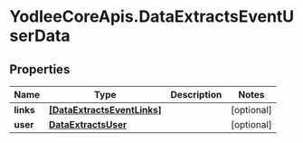 # YodleeCoreApis.DataExtractsEventUserData

## Properties
Name | Type | Description | Notes
------------ | ------------- | ------------- | -------------
**links** | [**[DataExtractsEventLinks]**](DataExtractsEventLinks.md) |  | [optional] 
**user** | [**DataExtractsUser**](DataExtractsUser.md) |  | [optional] 
